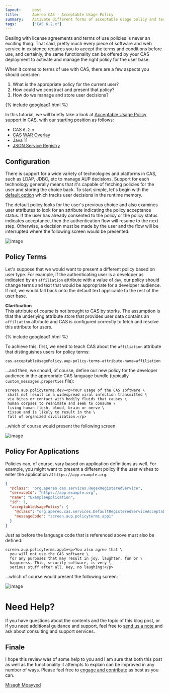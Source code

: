 ```yaml
---
layout:     post
title:      Apereo CAS - Acceptable Usage Policy
summary:    Activate different forms of acceptable usage policy and terms of service conditionally based on user affiliation, etc.
tags:       ["CAS 6.2.x"]
---
```


Dealing with license agreements and terms of use policies is never an exciting thing. That said, pretty much every piece of software and web service in existence requires you to accept the terms and conditions before use, and certainly, the same functionality can be offered by your CAS deployment to activate and manage the right policy for the user base.

When it comes to terms of use with CAS, there are a few aspects you should consider:

1. What is the appropriate policy for the current user? 
2. How could we construct and present that policy?
3. How do we manage and store user decisions?

{% include googlead1.html  %}

In this tutorial, we will briefly take a look at [Acceptable Usage Policy](https://apereo.github.io/cas/6.2.x/webflow/Webflow-Customization-AUP.html) support in CAS, with our starting position as follows:

- CAS `6.2.x`
- [CAS WAR Overlay](https://github.com/apereo/cas-overlay-template)
- Java 11
- [JSON Service Registry](https://apereo.github.io/cas/6.2.x/services/JSON-Service-Management.html)

## Configuration

There is support for a wide variety of technologies and platforms in CAS, such as LDAP, JDBC, etc to manage AUP decisions. Support for each technology generally means that it's capable of fetching policies for the user and storing the choice back. To start simple, let's begin with the [default option](https://apereo.github.io/cas/6.2.x/webflow/Webflow-Customization-AUP.html) which tracks user decisions in the runtime memory. 

The default policy looks for the user's previous choice and also examines user attributes to look for an attribute indicating the policy acceptance status. If the user has already consented to the policy or the policy status indicates acceptance, then the authentication flow will resume to the next step. Otherwise, a decision must be made by the user and the flow will be interrupted where the following screen would be presented:

![image](https://user-images.githubusercontent.com/1205228/76687812-c48f0680-663c-11ea-885d-01ee53a17459.png)

## Policy Terms

Let's suppose that we would want to present a different policy based on user type. For example, if the authenticating user is a developer as indicated by an `affiliation` attribute with a value of `dev`, our policy should change terms and text that would be appropriate for a developer audience. If not, we would fall back onto the default text applicable to the rest of the user base.

<div class="alert alert-info">
<strong>Clarification</strong><br>This attribute of course is not brought to CAS by storks. The assumption is that the underlying attribute store that provides user data contains an <code>affiliation</code> attribute and CAS is configured correctly to fetch and resolve this attribute for users.
</div>

{% include googlead1.html  %}

To achieve this, first, we need to teach CAS about the `affiliation` attribute that distinguishes users for policy terms:

```properties
cas.acceptableUsagePolicy.aup-policy-terms-attribute-name=affiliation
```

...and then, we should, of course, define our new policy for the developer audience in the appropriate CAS language bundle (typically `custom_messages.properties` file):

```properties
screen.aup.policyterms.dev=<p>Your usage of the CAS software \
 shall not result in a widespread viral infection transmitted \
 via bites or contact with bodily fluids that causes \
 human corpses to reanimate and seek to consume \
 living human flesh, blood, brain or nerve \
 tissue and is likely to result in the \
 fall of organized civilization.</p>
```

..which of course would present the following screen:

![image](https://user-images.githubusercontent.com/1205228/76688090-edb09680-663e-11ea-9e19-d71252ab9c72.png)

## Policy For Applications

Policies can, of course, vary based on application definitions as well. For example, you might want to present a different policy if the user wishes to enter the application at `https://app.example.org`:

```json
{
  "@class": "org.apereo.cas.services.RegexRegisteredService",
  "serviceId": "https://app.example.org",
  "name": "ExampleApplication",
  "id": 1,
  "acceptableUsagePolicy": {
    "@class": "org.apereo.cas.services.DefaultRegisteredServiceAcceptableUsagePolicy",
    "messageCode": "screen.aup.policyterms.app1"
  }
}
```

Just as before the language code that is referenced above must also be defined:

```properties
screen.aup.policyterms.app1=<p>You also agree that \
  you will not use the CAS software \
  for any purposes that may result in joy, laughter, fun or \
  happiness. This, security software, is very \
  serious stuff after all. Hey, no laughing!</p>
```

...which of course would present the following screen:

![image](https://user-images.githubusercontent.com/1205228/76688189-df16af00-663f-11ea-8707-aa0ef1dc5096.png)


# Need Help?

If you have questions about the contents and the topic of this blog post, or if you need additional guidance and support, feel free to [send us a note ](/#contact-section-header) and ask about consulting and support services.

## Finale

I hope this review was of some help to you and I am sure that both this post as well as the functionality it attempts to explain can be improved in any number of ways. Please feel free to [engage and contribute](https://apereo.github.io/cas/developer/Contributor-Guidelines.html) as best as you can.

[Misagh Moayyed](https://fawnoos.com)